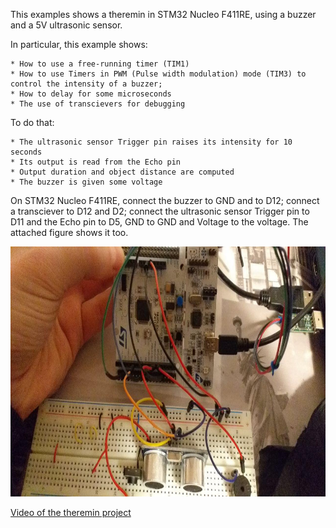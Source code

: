This examples shows a theremin in STM32 Nucleo F411RE, using a buzzer and a 5V ultrasonic sensor.

In particular, this example shows:

	* How to use a free-running timer (TIM1)
	* How to use Timers in PWM (Pulse width modulation) mode (TIM3) to control the intensity of a buzzer;
	* How to delay for some microseconds
	* The use of transcievers for debugging

To do that:

	* The ultrasonic sensor Trigger pin raises its intensity for 10 seconds
	* Its output is read from the Echo pin
	* Output duration and object distance are computed
	* The buzzer is given some voltage

On STM32 Nucleo F411RE, connect the buzzer to GND and to D12; connect a transciever to D12 and D2; connect the ultrasonic sensor Trigger pin to D11 and the Echo pin to D5, GND to GND and Voltage to the voltage.
The attached figure shows it too.

<img src="layout HW.jpg" height="400" alt="layout HW"/>

<a href="video theremin.mp4" alt="Video theremin">Video of the theremin project</a>
